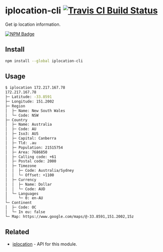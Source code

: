 # iplocation-cli [![Travis CI Build Status](https://img.shields.io/travis/com/Richienb/iplocation-cli/master.svg?style=for-the-badge)](https://travis-ci.com/Richienb/iplocation-cli)

Get ip location information.

[![NPM Badge](https://nodei.co/npm/iplocation-cli.png)](https://npmjs.com/package/iplocation-cli)

## Install

```sh
npm install --global iplocation-cli
```

## Usage

```sh
$ iplocation 172.217.167.78
172.217.167.78
├─ Latitude: -33.8591
├─ Longitude: 151.2002
├─ Region
│  ├─ Name: New South Wales
│  └─ Code: NSW
├─ Country
│  ├─ Name: Australia
│  ├─ Code: AU
│  ├─ Iso3: AUS
│  ├─ Capital: Canberra
│  ├─ Tld: .au
│  ├─ Population: 21515754
│  ├─ Area: 7686850
│  ├─ Calling code: +61
│  ├─ Postal code: 2000
│  ├─ Timezone
│  │  ├─ Code: Australia/Sydney
│  │  └─ Offset: +1100
│  ├─ Currency
│  │  ├─ Name: Dollar
│  │  └─ Code: AUD
│  └─ Languages
│     └─ 0: en-AU
└─ Continent
│  ├─ Code: OC
│  └─ In eu: false
└─ Map: https://www.google.com/maps/@-33.8591,151.2002,15z

```

## Related

- [iplocation](https://github.com/Richienb/iplocation) - API for this module.
